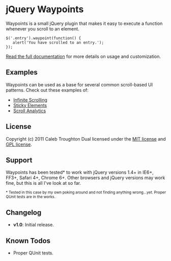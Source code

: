 # jQuery Waypoints

Waypoints is a small jQuery plugin that makes it easy to execute a function whenever you scroll to an element.

    $('.entry').waypoint(function() {
       alert('You have scrolled to an entry.');
    });

[Read the full documentation](http://imakewebthings.github.com/jquery-waypoints/#documentation) for more details on usage and customization.

## Examples

Waypoints can be used as a base for several common scroll-based UI patterns. Check out these examples of:

- [Infinite Scrolling](http://imakewebthings.github.com/jquery-waypoints/infinite-scroll)
- [Sticky Elements](http://imakewebthings.github.com/jquery-waypoints/sticky-elements)
- [Scroll Analytics](http://imakewebthings.github.com/jquery-waypoints/scroll-analytics)

## License

Copyright (c) 2011 Caleb Troughton
Dual licensed under the [MIT license](https://github.com/imakewebthings/jquery-waypoints/blob/master/MIT-license.txt) and [GPL license](https://github.com/imakewebthings/jquery-waypoints/blob/master/GPL-license.txt).

## Support

Waypoints has been tested* to work with jQuery versions 1.4+ in IE6+, FF3+, Safari 4+, Chrome 6+.  Other browsers and jQuery versions may work fine, but this is all I've look at so far.

<small>* Tested in this case by my own poking around and not finding anything wrong...yet.  Proper QUnit tests are in the works.</small>

## Changelog

- **v1.0**: Initial release.

## Known Todos

- Proper QUnit tests.